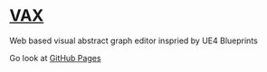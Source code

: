 # [VAX](https://aveic.github.io/vax/)
Web based visual abstract graph editor inspried by UE4 Blueprints

Go look at [GitHub Pages](https://evazamtz.github.io/vax/)

